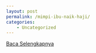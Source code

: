 ```yaml
---
layout: post
permalink: /mimpi-ibu-naik-haji/
categories:
    - Uncategorized
---
```


[Baca Selengkapnya](/04)